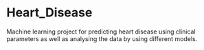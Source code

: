 # Heart_Disease
Machine learning project for predicting heart disease using clinical parameters as well as analysing the data by using different models.
